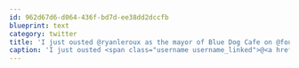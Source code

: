 ```yaml
---
id: 962d67d6-d064-436f-bd7d-ee38dd2dccfb
blueprint: text
category: twitter
title: 'I just ousted @ryanleroux as the mayor of Blue Dog Cafe on @foursquare! http://4sq.com/aLTpe7'
caption: 'I just ousted <span class="username username_linked">@<a href="https://twitter.com/ryanleroux" title="Ryan Le Roux">ryanleroux</a></span> as the mayor of Blue Dog Cafe on @foursquare! http://4sq.com/aLTpe7'
---
```


